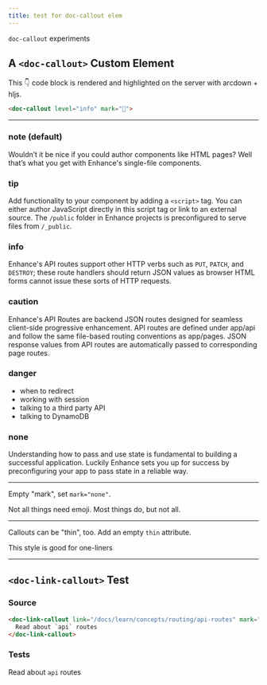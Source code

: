 ```yaml
---
title: test for doc-callout elem
---
```


`doc-callout` experiments

## A `<doc-callout>` Custom Element

This 👇 code block is rendered and highlighted on the server with arcdown + hljs.

```html
<doc-callout level="info" mark="🤘">
```

<hr class="block mt3 mb3 border1" />

<doc-callout>

### note (default)

Wouldn’t it be nice if you could author components like HTML pages? Well that’s what you get with Enhance's single-file components.

</doc-callout>

<doc-callout level="tip">

### tip

Add functionality to your component by adding a `<script>` tag. You can either author JavaScript directly in this script tag or link to an external source. The `/public` folder in Enhance projects is preconfigured to serve files from `/_public`.

</doc-callout>

<doc-callout level="info">

### info

Enhance's API routes support other HTTP verbs such as `PUT`, `PATCH`, and `DESTROY`; these route handlers should return JSON values as browser HTML forms cannot issue these sorts of HTTP requests.

</doc-callout>

<doc-callout level="caution">

### caution

Enhance's API Routes are backend JSON routes designed for seamless client-side progressive enhancement. API routes are defined under app/api and follow the same file-based routing conventions as app/pages. JSON response values from API routes are automatically passed to corresponding page routes.

</doc-callout>

<doc-callout level="danger">

### danger

- when to redirect
- working with session
- talking to a third party API
- talking to DynamoDB

</doc-callout>

<doc-callout level="none" mark="👻">

### none

Understanding how to pass and use state is fundamental to building a successful application.
Luckily Enhance sets you up for success by preconfiguring your app to pass state in a reliable way.

</doc-callout>

<hr class="block mt3 mb3 border1" />

Empty "mark", set `mark="none"`.

<doc-callout level="danger" mark="none">

Not all things need emoji. Most things do, but not all.

</doc-callout>

<hr class="block mt3 mb3 border1" />

Callouts can be "thin", too. Add an empty `thin` attribute.

<doc-callout level="info" thin>

This style is good for one-liners

</doc-callout>

<hr class="block mt3 mb3 border1" />

## `<doc-link-callout>` Test

### Source

```html
<doc-link-callout link="/docs/learn/concepts/routing/api-routes" mark="🛣">
  Read about `api` routes
</doc-link-callout>
```

### Tests

<doc-link-callout link="/docs/learn/concepts/routing/api-routes" mark="🛣">

Read about `api` routes

</doc-link-callout>
